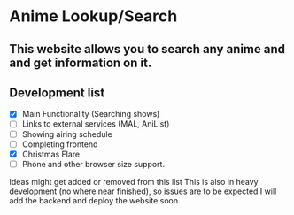 # Anime Lookup/Search
## This website allows you to search any anime and and get information on it.

## Development list
- [x] Main Functionality (Searching shows)
- [ ] Links to external services (MAL, AniList)
- [ ] Showing airing schedule
- [ ] Completing frontend
- [x] Christmas Flare
- [ ] Phone and other browser size support.

Ideas might get added or removed from this list
This is also in heavy development (no where near finished), so issues are to be expected
I will add the backend and deploy the website soon.
